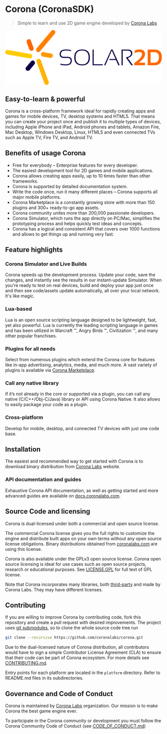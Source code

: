 # Corona (CoronaSDK)
> Simple to learn and use 2D game engine developed by [Corona Labs](https://coronalabs.com/)

![Corona Logo](logo.png)

## Easy-to-learn & powerful
Corona is a cross-platform framework ideal for rapidly creating apps and games for mobile devices, TV, desktop systems and HTML5. That means you can create your project once and publish it to multiple types of devices, including Apple iPhone and iPad, Android phones and tablets, Amazon Fire, Mac Desktop, Windows Desktop, Linux, HTML5 and even connected TVs such as Apple TV, Fire TV, and Android TV.

## Benefits of usage Corona
* Free for everybody – Enterprise features for every developer.
* The easiest development tool for 2D games and mobile applications.
* Corona allows creating apps easily, up to 10 times faster than other frameworks. 
* Corona is supported by detailed documentation system. 
* Write the code once, run it many different places – Corona supports all major mobile platforms.
* Corona Marketplace is a constantly growing store with more than 150 plugins and 300+ ready-to-go app assets. 
* Corona community unites more than 200,000 passionate developers.
* Corona Simulator, which runs the app directly on PC/Mac, simplifies the prototyping process and helps quickly test ideas and concepts.
* Corona has a logical and consistent API that covers over 1000 functions and allows to get things up and running very fast.

## Feature highlights

### Corona Simulator and Live Builds
Corona speeds up the development process. Update your code, save the changes, and instantly see the results in our instant-update Simulator. When you're ready to test on real devices, build and deploy your app just once and then see code/assets update automatically, all over your local network. It's like magic.

### Lua-based
Lua is an open source scripting language designed to be lightweight, fast, yet also powerful. Lua is currently the leading scripting language in games and has been utilized in Warcraft ™, Angry Birds ™, Civilization ™, and many other popular franchises.

### Plugins for all needs
Select from numerous plugins which extend the Corona core for features like in-app advertising, analytics, media, and much more. A vast variety of plugins is available via [Corona Marketplace](https://marketplace.coronalabs.com/).

### Call any native library
If it’s not already in the core or supported via a plugin, you can call any native (C/C++/Obj-C/Java) library or API using Corona Native. It also allows to easily package your code as a plugin.

### Cross-platform
Develop for mobile, desktop, and connected TV devices with just one code base.

## Installation
The easiest and recommended way to get started with Corona is to download binary distribution from [Corona Labs](https://coronalabs.com/) website.


### API documentation and guides
Exhaustive Corona API documentation, as well as getting started and more advanced guides are available on [docs.coronalabs.com](http://docs.coronalabs.com).

## Source Code and licensing
Corona is dual-licensed under both a commercial and open source license.

The commercial Corona license gives you the full rights to customize the engine and distribute built apps on your own terms without any open source license obligations. Binary distributions obtained from [coronalabs.com](https://coronalabs.com/) are using this license.

Corona is also available under the GPLv3 open source license. Corona open source licensing is ideal for use cases such as open source projects, research or educational purposes. See [LICENSE.GPL](LICENSE.GPL) for full text of GPL license.

Note that Corona incorporates many libraries, both [third-party](sdk/dmg/Corona3rdPartyLicenses.txt) and made by Corona Labs. They may have different licenses.

## Contributing

If you are willing to improve Corona by contributing code, fork this repository and create a pull request with desired improvements. The project uses [git submodules](https://git-scm.com/book/en/Git-Tools-Submodules), so to clone the whole source code tree run

```sh
git clone --recursive https://github.com/coronalabs/corona.git
```

Due to the dual-licensed nature of Corona distribution, all contributors would have to sign a simple Contributor License Agreement (CLA) to ensure that their code can be part of Corona ecosystem. For more details see [CONTRIBUTING.md](CONTRIBUTING.md).

Entry points for each platform are located in the `platform` directory. Refer to README.md files in its subdirectories.

## Governance and Code of Conduct
Corona is maintained by [Corona Labs](https://coronalabs.com/) organization. Our mission is to make Corona the best game engine ever.

To participate in the Corona community or development you must follow the Corona Community Code of Conduct (see [CODE_OF_CONDUCT.md](CODE_OF_CONDUCT.md))

